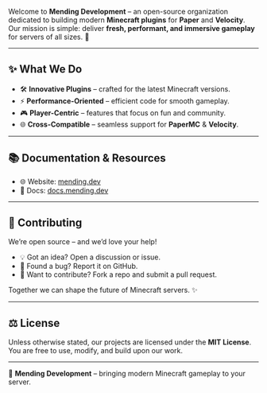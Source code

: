 Welcome to **Mending Development** – an open-source organization dedicated to building modern **Minecraft plugins** for **Paper** and **Velocity**.  
Our mission is simple: deliver **fresh, performant, and immersive gameplay** for servers of all sizes. 🚀  

---

## ✨ What We Do
- 🛠 **Innovative Plugins** – crafted for the latest Minecraft versions.  
- ⚡ **Performance-Oriented** – efficient code for smooth gameplay.  
- 🎮 **Player-Centric** – features that focus on fun and community.  
- 🌐 **Cross-Compatible** – seamless support for **PaperMC** & **Velocity**.  

---

## 📚 Documentation & Resources
- 🌐 Website: [mending.dev](https://mending.dev)  
- 📖 Docs: [docs.mending.dev](https://docs.mending.dev)

---

## 🤝 Contributing
We’re open source – and we’d love your help!  
- 💡 Got an idea? Open a discussion or issue.  
- 🐛 Found a bug? Report it on GitHub.  
- 🔧 Want to contribute? Fork a repo and submit a pull request.  

Together we can shape the future of Minecraft servers. ✨  

---

## ⚖️ License
Unless otherwise stated, our projects are licensed under the **MIT License**.  
You are free to use, modify, and build upon our work.  

---

🌟 **Mending Development** – bringing modern Minecraft gameplay to your server.
